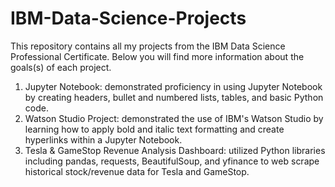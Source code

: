 # IBM-Data-Science-Projects
This repository contains all my projects from the IBM Data Science Professional Certificate. Below you will find more information about the goals(s) of each project. 

1. Jupyter Notebook: demonstrated proficiency in using Jupyter Notebook by creating headers, bullet and numbered lists, tables, and basic Python code.
2. Watson Studio Project: demonstrated the use of IBM's Watson Studio by learning how to apply bold and italic text formatting and create hyperlinks within a Jupyter Notebook.
3. Tesla & GameStop Revenue Analysis Dashboard: utilized Python libraries including pandas, requests, BeautifulSoup, and yfinance to web scrape historical stock/revenue data for Tesla and GameStop.



